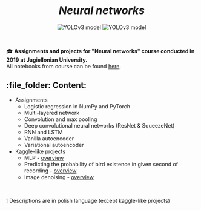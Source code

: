 <h1 align="center"><b><i>Neural networks</i></b></h1>
<p align=center>
    <a><img alt="YOLOv3 model" src="https://img.shields.io/badge/PyTorch-1.3.0-blue"></a>
    <a><img alt="YOLOv3 model" src="https://img.shields.io/badge/python-3.7-blue.svg"></a>
</p>

<br>

:mortar_board: **Assignments and projects for "Neural networks" course conducted in 2019 at Jagiellonian University.** \
All notebooks from course can be found [here](https://github.com/gmum/nn2019).


<h2>:file_folder: Content:</h2>

- Assignments
  - Logistic regression in NumPy and PyTorch
  - Multi-layered network
  - Convolution and max pooling
  - Deep convolutional neural networks (ResNet & SqueezeNet)
  - RNN and LSTM
  - Vanilla autoencoder
  - Variational autoencoder
- Kaggle-like projects
  - MLP - [overview](https://www.kaggle.com/c/ujnn2019-1/overview)
  - Predicting the probability of bird existence in given second of recording - [overview](https://www.kaggle.com/c/ujnn2019-2/overview)
  - Image denoising - [overview](https://www.kaggle.com/c/ujnn2019-3/overview)

<br>

:grey_exclamation: Descriptions are in polish language (except kaggle-like projects)
